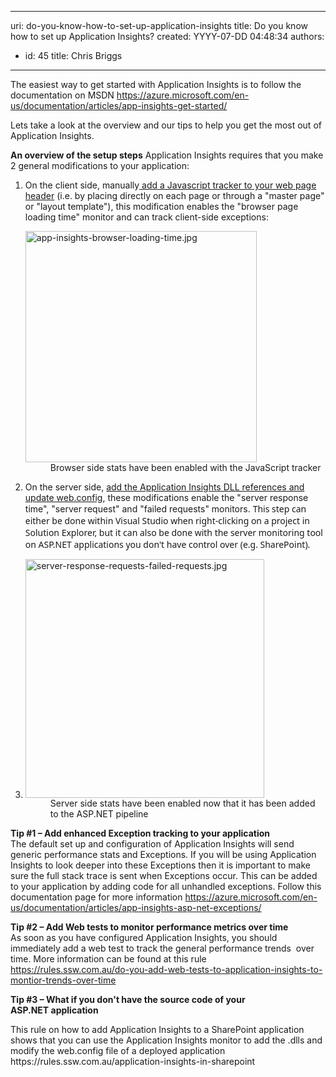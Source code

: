 

---
uri: do-you-know-how-to-set-up-application-insights
title: Do you know how to set up Application Insights?
created: YYYY-07-DD 04:48:34
authors:
  - id: 45
    title: Chris Briggs
---




<span class='intro'> <p class="ssw15-rteElement-P">​The easiest way to get started with Application Insights is to follow the documentation on MSDN <a href="https&#58;//azure.microsoft.com/en-us/documentation/articles/app-insights-get-started/">https&#58;//azure.microsoft.com/en-us/documentation/articles/app-insights-get-started/</a>&#160;</p><p class="ssw15-rteElement-P">Lets take a look at the overview and our tips to&#160;help you get the most out of Application Insights.</p> </span>

<p>
   <strong>An overview of the setup steps</strong> Application Insights requires that you make 2 general modifications to your application&#58;</p><ol><li>On the client side, manually<a href="https&#58;//azure.microsoft.com/en-us/documentation/articles/app-insights-javascript/"> add a Javascript tracker to your web page header</a>&#160;(i.e. by placing directly on each page or&#160;through a &quot;master page&quot; or &quot;layout template&quot;), this modification&#160;enables the &quot;browser page loading time&quot; monitor and can track client-side exceptions&#58; <dl class="image"><dt><img alt="app-insights-browser-loading-time.jpg" src="/PublishingImages/app-insights-browser-loading-time.jpg" style="width&#58;370px;" /></dt><dd> Browser side stats have been enabled with the JavaScript tracker</dd></dl></li><li>On the server side, <a href="https&#58;//azure.microsoft.com/en-us/documentation/articles/app-insights-start-monitoring-app-health-usage/">add the Application Insights DLL references and update web.config</a>, these modifications enable&#160;the &quot;server response time&quot;, &quot;server request&quot; and &quot;failed requests&quot; monitors.&#160;<span style="font-family&#58;&quot;segoe ui&quot;;">This step can either be done within Visual Studio when right-clicking on a project in Solution Explorer, but it can also be done with the server monitoring tool on&#160;ASP.NET applications you don't have control over (e.g. SharePoint).</span></li><li><dl class="image"><dt><img alt="server-response-requests-failed-requests.jpg" src="/PublishingImages/server-response-requests-failed-requests.jpg" style="width&#58;382px;" /></dt><dd>Server side&#160;stats have been enabled now that it has been added to the ASP.NET pipeline </dd></dl></li></ol><p>
   <strong>Tip #1&#160;– Add enhanced Exception tracking to your application</strong>&#160;<br>The&#160;default set up and configuration of Application Insights will send generic performance stats and Exceptions. If you will be using Application Insights to look&#160;deeper into these&#160;Exceptions then it is important to make sure the full stack trace is sent when Exceptions occur. This can be added to your application by adding code for all unhandled exceptions. Follow this documentation page for more information <a href="https&#58;//azure.microsoft.com/en-us/documentation/articles/app-insights-asp-net-exceptions/">https&#58;//azure.microsoft.com/en-us/documentation/articles/app-insights-asp-net-exceptions/</a></p><p>
   <strong>Tip #2&#160;– Add Web tests to monitor performance metrics over time<br></strong> As soon as you have configured Application Insights, you should immediately add a web test to track the general performance trends&#160; over time. More information can be found at this rule <a href="/_layouts/15/FIXUPREDIRECT.ASPX?WebId=3dfc0e07-e23a-4cbb-aac2-e778b71166a2&amp;TermSetId=07da3ddf-0924-4cd2-a6d4-a4809ae20160&amp;TermId=1ff43a84-e259-48c5-8b7a-f48433a7ec3c"> https&#58;//rules.ssw.com.au/do-you-add-web-tests-to-application-insights-to-montior-trends-over-time </a></p><p>
      <strong>Tip #3&#160;– What if you don't have the source code of your ASP.NET&#160;application </strong></p><p>This rule on how to add Application Insights to a SharePoint application shows that you can use the Application Insights monitor to add the .dlls and modify the web.config file of a deployed application <a>https&#58;//rules.ssw.com.au/application-insights-in-sharepoint</a> <br></p>


